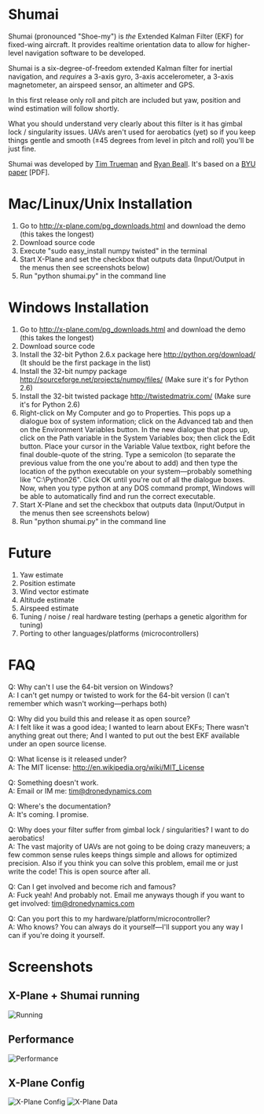Shumai
======
Shumai (pronounced "Shoe-my") is _the_ Extended Kalman Filter (EKF) for fixed-wing aircraft. It provides realtime orientation data to allow for higher-level navigation software to be developed.

Shumai is a six-degree-of-freedom extended Kalman filter for inertial navigation, and *requires* a 3-axis gyro, 3-axis accelerometer, a 3-axis magnetometer, an airspeed sensor, an altimeter and GPS.

In this first release only roll and pitch are included but yaw, position and wind estimation will follow shortly.

What you should understand very clearly about this filter is it has gimbal lock / singularity issues. UAVs aren't used for aerobatics (yet) so if you keep things gentle and smooth (±45 degrees from level in pitch and roll) you'll be just fine.

Shumai was developed by [Tim Trueman](http://github.com/timtrueman) and [Ryan Beall](http://diydrones.com/profile/RyanBeall). It's based on a [BYU paper](http://contentdm.lib.byu.edu/ETD/image/etd1527.pdf) [PDF].

Mac/Linux/Unix Installation
==========
1. Go to http://x-plane.com/pg_downloads.html and download the demo (this takes the longest)
2. Download source code
3. Execute "sudo easy_install numpy twisted" in the terminal
4. Start X-Plane and set the checkbox that outputs data (Input/Output in the menus then see screenshots below)
5. Run "python shumai.py" in the command line

Windows Installation
==========
1. Go to http://x-plane.com/pg_downloads.html and download the demo (this takes the longest)
2. Download source code
3. Install the 32-bit Python 2.6.x package here http://python.org/download/ (It should be the first package in the list)
4. Install the 32-bit numpy package http://sourceforge.net/projects/numpy/files/ (Make sure it's for Python 2.6)
5. Install the 32-bit twisted package http://twistedmatrix.com/ (Make sure it's for Python 2.6)
6. Right-click on My Computer and go to Properties. This pops up a dialogue box of system information; click on the Advanced tab and then on the Environment Variables button. In the new dialogue that pops up, click on the Path variable in the System Variables box; then click the Edit button. Place your cursor in the Variable Value textbox, right before the final double-quote of the string. Type a semicolon (to separate the previous value from the one you're about to add) and then type the location of the python executable on your system—probably something like "C:\Python26". Click OK until you're out of all the dialogue boxes. Now, when you type python at any DOS command prompt, Windows will be able to automatically find and run the correct executable.
7. Start X-Plane and set the checkbox that outputs data (Input/Output in the menus then see screenshots below)
8. Run "python shumai.py" in the command line

Future
=============
1. Yaw estimate
2. Position estimate
3. Wind vector estimate
4. Altitude estimate
5. Airspeed estimate
6. Tuning / noise / real hardware testing (perhaps a genetic algorithm for tuning)
7. Porting to other languages/platforms (microcontrollers)

FAQ
===

Q: Why can't I use the 64-bit version on Windows?<br/>
A: I can't get numpy or twisted to work for the 64-bit version (I can't remember which wasn't working—perhaps both)

Q: Why did you build this and release it as open source?<br/>
A: I felt like it was a good idea; I wanted to learn about EKFs; There wasn't anything great out there; And I wanted to put out the best EKF available under an open source license.

Q: What license is it released under?<br/>
A: The MIT license: http://en.wikipedia.org/wiki/MIT_License

Q: Something doesn't work.<br/>
A: Email or IM me: tim@dronedynamics.com
   
Q: Where's the documentation?<br/>
A: It's coming. I promise.

Q: Why does your filter suffer from gimbal lock / singularities? I want to do aerobatics!<br/>
A: The vast majority of UAVs are not going to be doing crazy maneuvers; a few common sense rules keeps things simple and allows for optimized precision. Also if you think you can solve this problem, email me or just write the code! This is open source after all.

Q: Can I get involved and become rich and famous?<br/>
A: Fuck yeah! And probably not. Email me anyways though if you want to get involved: tim@dronedynamics.com

Q: Can you port this to my hardware/platform/microcontroller?<br/>
A: Who knows? You can always do it yourself—I'll support you any way I can if you're doing it yourself.

Screenshots
===========
X-Plane + Shumai running
---------
![Running](http://dronedynamics.com/shumai-running.jpg)

Performance
--------
![Performance](http://dronedynamics.com/shumai-performance.jpg)

X-Plane Config
--------
![X-Plane Config](http://dronedynamics.com/xplane_config.png)
![X-Plane Data](http://dronedynamics.com/xplane_data.png)